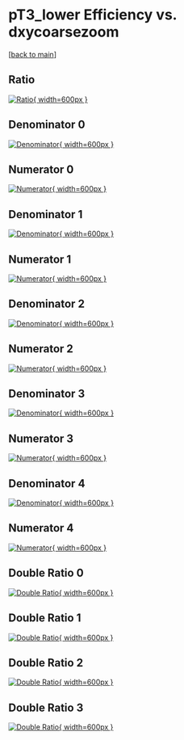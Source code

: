 # pT3_lower Efficiency vs. dxycoarsezoom

[[back to main](./)]



## Ratio

[![Ratio](../mtv/var/pT3_lower_xtr_321_-1_eff_dxycoarsezoom.png){ width=600px }](../mtv/var/pT3_lower_xtr_321_-1_eff_dxycoarsezoom.pdf)

## Denominator 0

[![Denominator](../mtv/den/pT3_lower_xtr_321_-1_eff_dxycoarsezoom_den0.png){ width=600px }](../mtv/den/pT3_lower_xtr_321_-1_eff_dxycoarsezoom_den0.pdf)

## Numerator 0

[![Numerator](../mtv/num/pT3_lower_xtr_321_-1_eff_dxycoarsezoom_num0.png){ width=600px }](../mtv/num/pT3_lower_xtr_321_-1_eff_dxycoarsezoom_num0.pdf)

## Denominator 1

[![Denominator](../mtv/den/pT3_lower_xtr_321_-1_eff_dxycoarsezoom_den1.png){ width=600px }](../mtv/den/pT3_lower_xtr_321_-1_eff_dxycoarsezoom_den1.pdf)

## Numerator 1

[![Numerator](../mtv/num/pT3_lower_xtr_321_-1_eff_dxycoarsezoom_num1.png){ width=600px }](../mtv/num/pT3_lower_xtr_321_-1_eff_dxycoarsezoom_num1.pdf)

## Denominator 2

[![Denominator](../mtv/den/pT3_lower_xtr_321_-1_eff_dxycoarsezoom_den2.png){ width=600px }](../mtv/den/pT3_lower_xtr_321_-1_eff_dxycoarsezoom_den2.pdf)

## Numerator 2

[![Numerator](../mtv/num/pT3_lower_xtr_321_-1_eff_dxycoarsezoom_num2.png){ width=600px }](../mtv/num/pT3_lower_xtr_321_-1_eff_dxycoarsezoom_num2.pdf)

## Denominator 3

[![Denominator](../mtv/den/pT3_lower_xtr_321_-1_eff_dxycoarsezoom_den3.png){ width=600px }](../mtv/den/pT3_lower_xtr_321_-1_eff_dxycoarsezoom_den3.pdf)

## Numerator 3

[![Numerator](../mtv/num/pT3_lower_xtr_321_-1_eff_dxycoarsezoom_num3.png){ width=600px }](../mtv/num/pT3_lower_xtr_321_-1_eff_dxycoarsezoom_num3.pdf)

## Denominator 4

[![Denominator](../mtv/den/pT3_lower_xtr_321_-1_eff_dxycoarsezoom_den4.png){ width=600px }](../mtv/den/pT3_lower_xtr_321_-1_eff_dxycoarsezoom_den4.pdf)

## Numerator 4

[![Numerator](../mtv/num/pT3_lower_xtr_321_-1_eff_dxycoarsezoom_num4.png){ width=600px }](../mtv/num/pT3_lower_xtr_321_-1_eff_dxycoarsezoom_num4.pdf)

## Double Ratio 0

[![Double Ratio](../mtv/ratio/pT3_lower_xtr_321_-1_eff_dxycoarsezoom_ratio0.png){ width=600px }](../mtv/ratio/pT3_lower_xtr_321_-1_eff_dxycoarsezoom_ratio0.pdf)

## Double Ratio 1

[![Double Ratio](../mtv/ratio/pT3_lower_xtr_321_-1_eff_dxycoarsezoom_ratio1.png){ width=600px }](../mtv/ratio/pT3_lower_xtr_321_-1_eff_dxycoarsezoom_ratio1.pdf)

## Double Ratio 2

[![Double Ratio](../mtv/ratio/pT3_lower_xtr_321_-1_eff_dxycoarsezoom_ratio2.png){ width=600px }](../mtv/ratio/pT3_lower_xtr_321_-1_eff_dxycoarsezoom_ratio2.pdf)

## Double Ratio 3

[![Double Ratio](../mtv/ratio/pT3_lower_xtr_321_-1_eff_dxycoarsezoom_ratio3.png){ width=600px }](../mtv/ratio/pT3_lower_xtr_321_-1_eff_dxycoarsezoom_ratio3.pdf)


